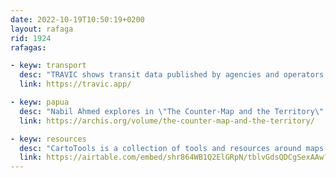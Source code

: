 ```yaml
---
date: 2022-10-19T10:50:19+0200
layout: rafaga
rid: 1924
rafagas:

- keyw: transport
  desc: "TRAVIC shows transit data published by agencies and operators worldwide, combined with real-time data in an animated public transport map"
  link: https://travic.app/

- keyw: papua
  desc: "Nabil Ahmed explores in \"The Counter-Map and the Territory\" how indigenous groups in Papua fight environmental destruction by creating their maps against official cartography"
  link: https://archis.org/volume/the-counter-map-and-the-territory/

- keyw: resources
  desc: "CartoTools is a collection of tools and resources around maps organized in AirTable so it can be searched and exported to CSV"
  link: https://airtable.com/embed/shr864WB1Q2ElGRpN/tblvGdsQDCgSexAAw?backgroundColor=blue&viewControls=on
---
```


